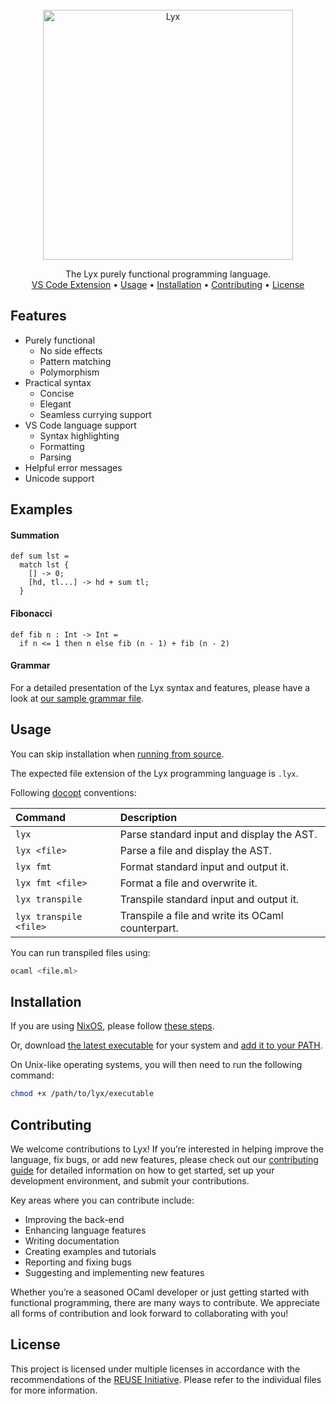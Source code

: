 <!--
SPDX-FileCopyrightText: 2025 Aljebriq <143266740+aljebriq@users.noreply.github.com>

SPDX-License-Identifier: CC-BY-SA-4.0
-->

<div align="center">
  <br />
  <picture>
    <source media="(prefers-color-scheme: light)" srcset="https://raw.githubusercontent.com/lyxlang/.github/main/media/brand-dark.png">
    <img src="https://raw.githubusercontent.com/lyxlang/.github/main/media/brand-light.png" alt="Lyx" width="400">
  </picture>
  <p align="center">
    The Lyx purely functional programming language.
    <br />
    <a href="https://github.com/lyxlang/vscode-lyx">VS Code Extension</a> •
    <a href="#usage">Usage</a> •
    <a href="#installation">Installation</a> •
    <a href="#contributing">Contributing</a> •
    <a href="#license">License</a>
  </p>
</div>

## Features

- Purely functional
  - No side effects
  - Pattern matching
  - Polymorphism
- Practical syntax
  - Concise
  - Elegant
  - Seamless currying support
- VS Code language support
  - Syntax highlighting
  - Formatting
  - Parsing
- Helpful error messages
- Unicode support

## Examples

#### Summation

```lyx
def sum lst =
  match lst {
    [] -> 0;
    [hd, tl...] -> hd + sum tl;
  }
```

#### Fibonacci

```lyx
def fib n : Int -> Int =
  if n <= 1 then n else fib (n - 1) + fib (n - 2)
```

#### Grammar

For a detailed presentation of the Lyx syntax and features, please have a look at [our sample grammar file](https://github.com/lyxlang/lyx/blob/main/examples/grammar.lyx).

## Usage

You can skip installation when [running from source](https://github.com/lyxlang/lyx/wiki/Running-from-source).

The expected file extension of the Lyx programming language is `.lyx`.

Following [docopt](http://docopt.org/) conventions:

| Command                | Description                                       |
| :--------------------- | :------------------------------------------------ |
| `lyx`                  | Parse standard input and display the AST.         |
| `lyx <file>`           | Parse a file and display the AST.                 |
| `lyx fmt`              | Format standard input and output it.              |
| `lyx fmt <file>`       | Format a file and overwrite it.                   |
| `lyx transpile`        | Transpile standard input and output it.           |
| `lyx transpile <file>` | Transpile a file and write its OCaml counterpart. |

You can run transpiled files using:

```sh
ocaml <file.ml>
```

## Installation

If you are using [NixOS](https://nixos.org/), please follow [these steps](https://github.com/lyxlang/lyx/wiki/Installation-on-NixOS).

Or, download [the latest executable](https://github.com/lyxlang/lyx/releases/latest) for your system and [add it to your PATH](https://github.com/lyxlang/lyx/wiki/Adding-Lyx-to-the-PATH).

On Unix-like operating systems, you will then need to run the following command:

```sh
chmod +x /path/to/lyx/executable
```

## Contributing

We welcome contributions to Lyx! If you’re interested in helping improve the language, fix bugs, or add new features, please check out our [contributing guide](https://github.com/lyxlang/lyx/blob/main/docs/CONTRIBUTING.md) for detailed information on how to get started, set up your development environment, and submit your contributions.

Key areas where you can contribute include:

- Improving the back-end
- Enhancing language features
- Writing documentation
- Creating examples and tutorials
- Reporting and fixing bugs
- Suggesting and implementing new features

Whether you’re a seasoned OCaml developer or just getting started with functional programming, there are many ways to contribute. We appreciate all forms of contribution and look forward to collaborating with you!

## License

This project is licensed under multiple licenses in accordance with the recommendations of the [REUSE Initiative](https://reuse.software/). Please refer to the individual files for more information.
